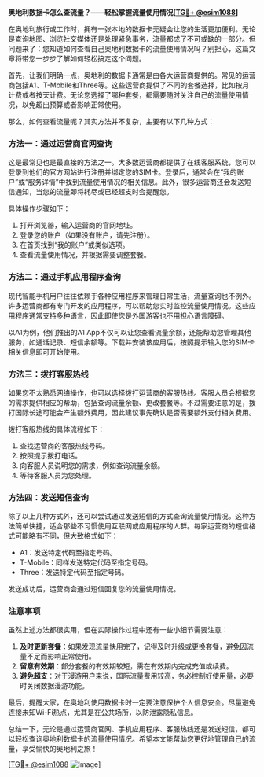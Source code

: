 **奥地利数据卡怎么查流量？——轻松掌握流量使用情况[[TG💪+ @esim1088](https://t.me/s/esim1088)]**

在奥地利旅行或工作时，拥有一张本地的数据卡无疑会让您的生活更加便利。无论是查询地图、浏览社交媒体还是处理紧急事务，流量都成了不可或缺的一部分。但问题来了：您知道如何查看自己奥地利数据卡的流量使用情况吗？别担心，这篇文章将带您一步步了解如何轻松搞定这个问题。

首先，让我们明确一点，奥地利的数据卡通常是由各大运营商提供的。常见的运营商包括A1、T-Mobile和Three等。这些运营商提供了不同的套餐选择，比如按月计费或者按天计费。无论您选择了哪种套餐，都需要随时关注自己的流量使用情况，以免超出预算或者影响正常使用。

那么，如何查看流量呢？其实方法并不复杂，主要有以下几种方式：

### 方法一：通过运营商官网查询

这是最常见也是最直接的方法之一。大多数运营商都提供了在线客服系统，您可以登录到他们的官方网站进行注册并绑定您的SIM卡。登录后，通常会在“我的账户”或“服务详情”中找到流量使用情况的相关信息。此外，很多运营商还会发送短信通知，当您的流量即将耗尽或已经超支时会提醒您。

具体操作步骤如下：
1. 打开浏览器，输入运营商的官网地址。
2. 登录您的账户（如果没有账户，请先注册）。
3. 在首页找到“我的账户”或类似选项。
4. 查看流量使用情况，并根据需要调整套餐。

### 方法二：通过手机应用程序查询

现代智能手机用户往往依赖于各种应用程序来管理日常生活，流量查询也不例外。许多运营商都有专门开发的应用程序，可以帮助您实时监控流量使用情况。这些应用程序通常支持多种语言，因此即使您是外国游客也不用担心语言障碍。

以A1为例，他们推出的A1 App不仅可以让您查看流量余额，还能帮助您管理其他服务，如通话记录、短信余额等。下载并安装该应用后，按照提示输入您的SIM卡相关信息即可开始使用。

### 方法三：拨打客服热线

如果您不太熟悉网络操作，也可以选择拨打运营商的客服热线。客服人员会根据您的需求提供相应的帮助，包括查询流量余额、更改套餐等。不过需要注意的是，拨打国际长途可能会产生额外费用，因此建议事先确认是否需要额外支付相关费用。

拨打客服热线的具体流程如下：
1. 查找运营商的客服热线号码。
2. 按照提示拨打电话。
3. 向客服人员说明您的需求，例如查询流量余额。
4. 等待客服人员为您处理。

### 方法四：发送短信查询

除了以上几种方式外，还可以尝试通过发送短信的方式查询流量使用情况。这种方法简单快捷，适合那些不习惯使用互联网或应用程序的人群。每家运营商的短信格式可能略有不同，但大致格式如下：

- A1：发送特定代码至指定号码。
- T-Mobile：同样发送特定代码至指定号码。
- Three：发送特定代码至指定号码。

发送成功后，运营商会通过短信回复您的流量使用情况。

### 注意事项

虽然上述方法都很实用，但在实际操作过程中还有一些小细节需要注意：
1. **及时更新套餐**：如果发现流量快用完了，记得及时升级或更换套餐，避免因流量不足而影响正常使用。
2. **留意有效期**：部分套餐的有效期较短，需在有效期内完成充值或续费。
3. **避免超支**：对于漫游用户来说，国际流量费用较高，务必控制好使用量，必要时关闭数据漫游功能。

最后，提醒大家，在奥地利使用数据卡时一定要注意保护个人信息安全。尽量避免连接未知Wi-Fi热点，尤其是在公共场所，以防泄露隐私信息。

总结一下，无论是通过运营商官网、手机应用程序、客服热线还是发送短信，都可以轻松查询奥地利数据卡的流量使用情况。希望本文能帮助您更好地管理自己的流量，享受愉快的奥地利之旅！

[[TG💪+ @esim1088](https://t.me/s/esim1088) ![Image](https://i.postimg.cc/4NQfJmqS/Snipaste-2025-05-13-00-14-12.png)]